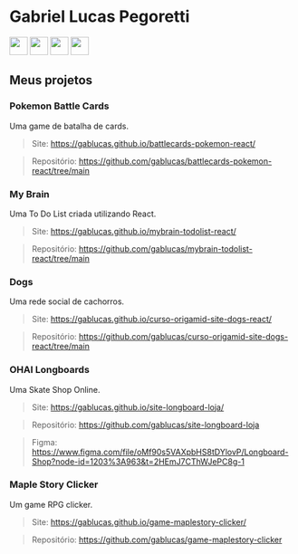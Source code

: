# Gabriel Lucas Pegoretti

<div>
  <img width='32' src="https://cdn.jsdelivr.net/gh/devicons/devicon/icons/html5/html5-original.svg" /> 
  <img width='32' src="https://cdn.jsdelivr.net/gh/devicons/devicon/icons/css3/css3-original.svg" />
  <img width='32' src="https://cdn.jsdelivr.net/gh/devicons/devicon/icons/javascript/javascript-original.svg" />
  <img width='32' src="https://cdn.jsdelivr.net/gh/devicons/devicon/icons/react/react-original.svg" />
</div>

## Meus projetos

### Pokemon Battle Cards
Uma game de batalha de cards.
> Site: https://gablucas.github.io/battlecards-pokemon-react/

> Repositório: https://github.com/gablucas/battlecards-pokemon-react/tree/main

### My Brain
Uma To Do List criada utilizando React.
> Site: https://gablucas.github.io/mybrain-todolist-react/

> Repositório: https://github.com/gablucas/mybrain-todolist-react/tree/main

### Dogs
Uma rede social de cachorros.
> Site: https://gablucas.github.io/curso-origamid-site-dogs-react/

> Repositório: https://github.com/gablucas/curso-origamid-site-dogs-react/tree/main


### OHAI Longboards
Uma Skate Shop Online.
> Site: https://gablucas.github.io/site-longboard-loja/

> Repositório: https://github.com/gablucas/site-longboard-loja

> Figma: https://www.figma.com/file/oMf90s5VAXpbHS8tDYlovP/Longboard-Shop?node-id=1203%3A963&t=2HEmJ7CThWJePC8g-1


### Maple Story Clicker
Um game RPG clicker.
> Site: https://gablucas.github.io/game-maplestory-clicker/

> Repositório: https://github.com/gablucas/game-maplestory-clicker



          
          
